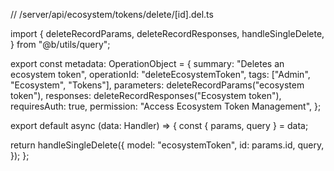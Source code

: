 // /server/api/ecosystem/tokens/delete/[id].del.ts

import {
  deleteRecordParams,
  deleteRecordResponses,
  handleSingleDelete,
} from "@b/utils/query";

export const metadata: OperationObject = {
  summary: "Deletes an ecosystem token",
  operationId: "deleteEcosystemToken",
  tags: ["Admin", "Ecosystem", "Tokens"],
  parameters: deleteRecordParams("ecosystem token"),
  responses: deleteRecordResponses("Ecosystem token"),
  requiresAuth: true,
  permission: "Access Ecosystem Token Management",
};

export default async (data: Handler) => {
  const { params, query } = data;

  return handleSingleDelete({
    model: "ecosystemToken",
    id: params.id,
    query,
  });
};
